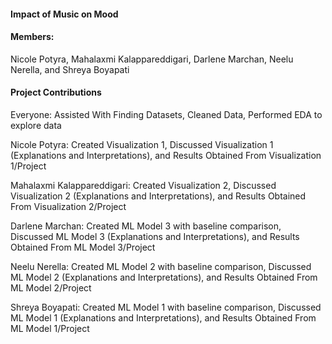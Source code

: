 #### Impact of Music on Mood

#### Members:

Nicole Potyra, Mahalaxmi Kalappareddigari, Darlene Marchan, Neelu Nerella, and Shreya Boyapati

#### Project Contributions

Everyone: Assisted With Finding Datasets, Cleaned Data, Performed EDA to explore data

Nicole Potyra: Created Visualization 1, Discussed Visualization 1 (Explanations and Interpretations), and Results Obtained From Visualization 1/Project

Mahalaxmi Kalappareddigari: Created Visualization 2, Discussed Visualization 2 (Explanations and Interpretations), and Results Obtained From Visualization 2/Project

Darlene Marchan: Created ML Model 3 with baseline comparison, Discussed ML Model 3 (Explanations and Interpretations), and Results Obtained From ML Model 3/Project

Neelu Nerella: Created ML Model 2 with baseline comparison, Discussed ML Model 2 (Explanations and Interpretations), and Results Obtained From ML Model 2/Project

Shreya Boyapati: Created ML Model 1 with baseline comparison, Discussed ML Model 1 (Explanations and Interpretations), and Results Obtained From ML Model 1/Project
